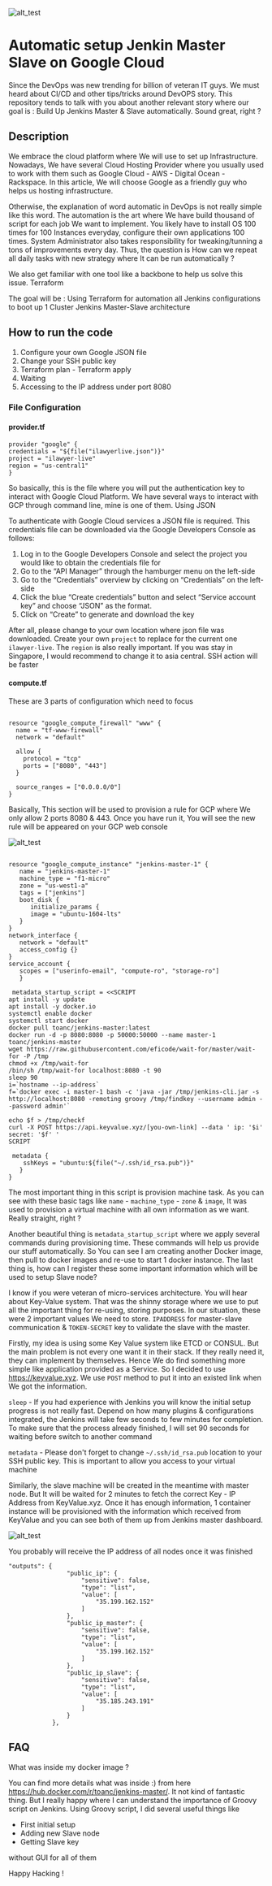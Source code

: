 ![alt_test](https://cdn-images-1.medium.com/max/1600/1*gVVf9VUuIMuyeILDNo1ghQ.png)

# Automatic setup Jenkin Master Slave on Google Cloud

Since the DevOps was new trending for billion of veteran IT guys. We must heard about CI/CD and other tips/tricks around DevOPS story. This repository tends to talk with you about another relevant story where our goal is : Build Up Jenkins Master & Slave automatically. Sound great, right ? 

## Description 

We embrace the cloud platform where We will use to set up Infrastructure. Nowadays, We have several Cloud Hosting Provider where you usually used to work with them such as Google Cloud - AWS - Digital Ocean - Rackspace. In this article, We will choose Google as a friendly guy who helps us hosting infrastructure. 

Otherwise, the explanation of word automatic in DevOps is not really simple like this word. The automation is the art where We have build thousand of script for each job We want to implement. You likely have to install OS 100 times for 100 Instances everyday, configure their own applications 100 times. System Administrator also takes responsibility for tweaking/tunning a tons of improvements every day. Thus, the question is How can we repeat all daily tasks with new strategy where It can be run automatically ? 

We also get familiar with one tool like a backbone to help us solve this issue. Terraform 

The goal will be : Using Terraform for automation all Jenkins configurations to boot up 1 Cluster Jenkins Master-Slave architecture

## How to run the code 

1. Configure your own Google JSON file
2. Change your SSH public key
3. Terraform plan - Terraform apply 
4. Waiting 
5. Accessing to the IP address under port 8080

### File Configuration
#### provider.tf

```# Specify the provider (GCP, AWS, Azure)
provider "google" {
credentials = "${file("ilawyerlive.json")}"
project = "ilawyer-live"
region = "us-central1"
}
```

So basically, this is the file where you will put the authentication key to interact with Google Cloud Platform. 
We have several ways to interact with GCP through command line, mine is one of them. Using JSON

To authenticate with Google Cloud services a JSON file is required. This credentials file can be downloaded via the Google Developers Console as follows:

1. Log in to the Google Developers Console and select the project you would like to obtain the credentials file for
2. Go to the “API Manager” through the hamburger menu on the left-side
3. Go to the “Credentials” overview by clicking on “Credentials” on the left-side
4. Click the blue “Create credentials” button and select “Service account key” and choose “JSON” as the format.
5. Click on “Create” to generate and download the key

After all, please change to your own location where json file was downloaded.  Create your own `project` to replace for the current one `ilawyer-live`. The `region` is also really important. If you was stay in Singapore, I would recommend to change it to asia central. SSH action will be faster

#### compute.tf

These are 3 parts of configuration which need to focus 

```### To Provision FireWall rule ###

resource "google_compute_firewall" "www" {
  name = "tf-www-firewall"
  network = "default"

  allow {
    protocol = "tcp"
    ports = ["8080", "443"]
  }

  source_ranges = ["0.0.0.0/0"]
}
```

Basically, This section will be used to provision a rule for GCP where We only allow 2 ports 8080 & 443. Once you have run it, You will see the new rule will be appeared on your GCP web console 

![alt_test](https://i.imgur.com/nezgHcE.png)

```### To provision Jenkins Master ###

resource "google_compute_instance" "jenkins-master-1" {
   name = "jenkins-master-1"
   machine_type = "f1-micro"
   zone = "us-west1-a"
   tags = ["jenkins"]
   boot_disk {
      initialize_params {
      image = "ubuntu-1604-lts"
   }
}
network_interface {
   network = "default"
   access_config {}
}
service_account {
   scopes = ["userinfo-email", "compute-ro", "storage-ro"]
   }

 metadata_startup_script = <<SCRIPT
apt install -y update
apt install -y docker.io
systemctl enable docker
systemctl start docker
docker pull toanc/jenkins-master:latest
docker run -d -p 8080:8080 -p 50000:50000 --name master-1 toanc/jenkins-master
wget https://raw.githubusercontent.com/eficode/wait-for/master/wait-for -P /tmp
chmod +x /tmp/wait-for
/bin/sh /tmp/wait-for localhost:8080 -t 90
sleep 90
i=`hostname --ip-address`
f=`docker exec -i master-1 bash -c 'java -jar /tmp/jenkins-cli.jar -s http://localhost:8080 -remoting groovy /tmp/findkey --username admin --password admin'`

echo $f > /tmp/checkf
curl -X POST https://api.keyvalue.xyz/[you-own-link] --data ' ip: '$i' secret: '$f' '
SCRIPT

 metadata {
    sshKeys = "ubuntu:${file("~/.ssh/id_rsa.pub")}"
   }
}
```

The most important thing in this script is provision machine task. As you can see with these basic tags like `name` - `machine_type` - `zone` & `image`, It was used to provision a virtual machine with all own information as we want. Really straight, right ? 

Another beautiful thing is `metadata_startup_script` where we apply several commands during provisioning time. These commands will help us provide our stuff automatically. So You can see I am creating another Docker image, then pull to docker images and re-use to start 1 docker instance. The last thing is, how can I register these some important information which will be used to setup Slave node?

I know if you were veteran of micro-services architecture. You will hear about Key-Value system. That was the shinny storage where we use to put all the important thing for re-using, storing purposes. In our situation, these were 2 important values We need to store. `IPADDRESS` for master-slave communication & `TOKEN-SECRET` key to validate the slave with the master.

Firstly, my idea is using some Key Value system like ETCD or CONSUL. But the main problem is not every one want it in their stack. If they really need it, they can implement by themselves. Hence We do find something more simple like application provided as a Service. So I decided to use https://keyvalue.xyz. We use `POST` method to put it into an existed link when We got the information.

`sleep` - If you had experience with Jenkins you will know the initial setup progress is not really fast. Depend on how many plugins & configurations integrated, the Jenkins will take few seconds to few minutes for completion. To make sure that the process already finished, I will set 90 seconds for waiting before switch to another command 

`metadata` - Please don't forget to change `~/.ssh/id_rsa.pub` location to your SSH public key. This is important to allow you access to your virtual machine

Similarly, the slave machine will be created in the meantime with master node. But It will be waited for 2 minutes to fetch the correct Key - IP Address from KeyValue.xyz. Once it has enough information, 1 container instance will be provisioned with the information which received from KeyValue and you can see both of them up from Jenkins master dashboard.

![alt_test](https://i.imgur.com/yfsI5pJ.png)

You probably will receive the IP address of all nodes once it was finished

```
"outputs": {
                "public_ip": {
                    "sensitive": false,
                    "type": "list",
                    "value": [
                        "35.199.162.152"
                    ]
                },
                "public_ip_master": {
                    "sensitive": false,
                    "type": "list",
                    "value": [
                        "35.199.162.152"
                    ]
                },
                "public_ip_slave": {
                    "sensitive": false,
                    "type": "list",
                    "value": [
                        "35.185.243.191"
                    ]
                }
            },
  ```


## FAQ 

What was inside my docker image ? 

You can find more details what was inside :) from here https://hub.docker.com/r/toanc/jenkins-master/. It not kind of fantastic thing. But I really happy where I can understand the importance of Groovy script on Jenkins. Using Groovy script, I did several useful things like 

- First initial setup 
- Adding new Slave node
- Getting Slave key

without GUI for all of them

Happy Hacking ! 
